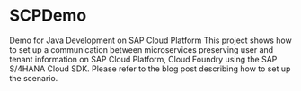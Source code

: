 # SCPDemo
Demo for Java Development on SAP Cloud Platform
This project shows how to set up a communication between microservices preserving user and tenant information on SAP Cloud Platform, Cloud Foundry using the SAP S/4HANA Cloud SDK. Please refer to the blog post describing how to set up the scenario.
